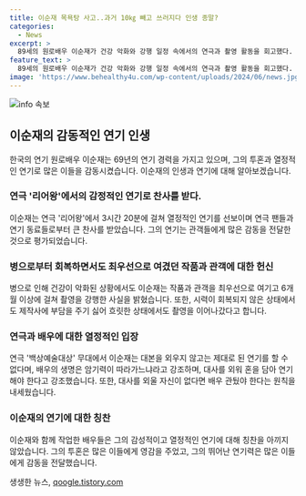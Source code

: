 ```yaml
---
title: 이순재 목욕탕 사고..과거 10㎏ 빼고 쓰러지다 인생 종말?
categories:
  - News
excerpt: >
  89세의 원로배우 이순재가 건강 악화와 강행 일정 속에서의 연극과 촬영 활동을 회고했다. 그의 놀라운 연기 투혼과 극복 이야기를 들려주었으며, 현재는 눈 건강 회복에 주력 중이라 전망된다. 함께한 절친들과의 소소한 일화와 배우들에 대한 솔직한 이야기도 이목을 끌었다. 이순재는 데뷔 이후 다채로운 연기 활약을 펼치며 관객과 연기인들에게 감동을 선사했으며, 그의 연기에 대한 열정과 원칙을 소문냈다.
feature_text: >
  89세의 원로배우 이순재가 건강 악화와 강행 일정 속에서의 연극과 촬영 활동을 회고했다. 그의 놀라운 연기 투혼과 극복 이야기를 들려주었으며, 현재는 눈 건강 회복에 주력 중이라 전망된다. 함께한 절친들과의 소소한 일화와 배우들에 대한 솔직한 이야기도 이목을 끌었다. 이순재는 데뷔 이후 다채로운 연기 활약을 펼치며 관객과 연기인들에게 감동을 선사했으며, 그의 연기에 대한 열정과 원칙을 소문냈다.
image: 'https://www.behealthy4u.com/wp-content/uploads/2024/06/news.jpg'
---
```


<p><img src="https://www.behealthy4u.com/wp-content/uploads/2024/06/news.jpg" alt="info 속보" /></p>

<h2 data-ke-size="size26">이순재의 감동적인 연기 인생</h2>

<p data-ke-size="size16">한국의 연기 원로배우 이순재는 69년의 연기 경력을 가지고 있으며, 그의 투혼과 열정적인 연기로 많은 이들을 감동시켰습니다. 이순재의 인생과 연기에 대해 알아보겠습니다.</p>

<h3>연극 '리어왕'에서의 감정적인 연기로 찬사를 받다.</h3>

<p data-ke-size="size16">이순재는 연극 '리어왕'에서 3시간 20분에 걸쳐 열정적인 연기를 선보이며 연극 팬들과 연기 동료들로부터 큰 찬사를 받았습니다. 그의 연기는 관객들에게 많은 감동을 전달한 것으로 평가되었습니다.</p>

<h3>병으로부터 회복하면서도 최우선으로 여겼던 작품과 관객에 대한 헌신</h3>

<p data-ke-size="size16">병으로 인해 건강이 악화된 상황에서도 이순재는 작품과 관객을 최우선으로 여기고 6개월 이상에 걸쳐 촬영을 강행한 사실을 밝혔습니다. 또한, 시력이 회복되지 않은 상태에서도 제작사에 부담을 주기 싫어 흐릿한 상태에서도 촬영을 이어나갔다고 합니다.</p>

<h3>연극과 배우에 대한 열정적인 입장</h3>

<p data-ke-size="size16">연극 '백상예술대상' 무대에서 이순재는 대본을 외우지 않고는 제대로 된 연기를 할 수 없다며, 배우의 생명은 암기력이 따라가느냐라고 강조하며, 대사를 외워 혼을 담아 연기해야 한다고 강조했습니다. 또한, 대사를 외울 자신이 없다면 배우 관뒀야 한다는 원칙을 내세웠습니다.</p>

<h3>이순재의 연기에 대한 칭찬</h3>

<p data-ke-size="size16">이순재와 함께 작업한 배우들은 그의 감성적이고 열정적인 연기에 대해 칭찬을 아끼지 않았습니다. 그의 투혼은 많은 이들에게 영감을 주었고, 그의 뛰어난 연기력은 많은 이들에게 감동을 전달했습니다.</p>
생생한 뉴스, <a href="https://qoogle.tistory.com" rel="dofollow">qoogle.tistory.com</a>


